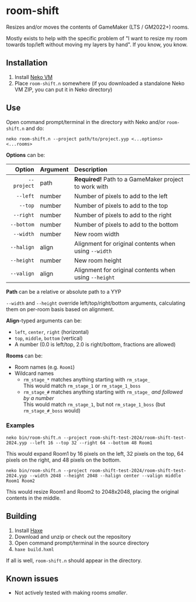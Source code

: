 # room-shift
Resizes and/or moves the contents of GameMaker (LTS / GM2022+) rooms.

Mostly exists to help with the specific problem of "I want to resize my room towards top/left without moving my layers by hand". If you know, you know.

## Installation
1. Install [Neko VM](https://nekovm.org/download/)
2. Place `room-shift.n` somewhere (if you downloaded a standalone Neko VM ZIP, you can put it in Neko directory)

## Use
Open command prompt/terminal in the directory with Neko and/or `room-shift.n` and do:
```
neko room-shift.n --project path/to/project.yyp <...options> <...rooms>
```
**Options** can be:

| Option | Argument | Description |
| --: | :-- | :-- |
| `--project` | path | **Required!** Path to a GameMaker project to work with
| `--left` | number | Number of pixels to add to the left
| `--top` | number | Number of pixels to add to the top
| `--right` | number | Number of pixels to add to the right
| `--bottom` | number | Number of pixels to add to the bottom
| `--width` | number | New room width
| `--halign` | align | Alignment for original contents when using `--width`
| `--height` | number | New room height
| `--valign` | align | Alignment for original contents when using `--height`

**Path** can be a relative or absolute path to a YYP

`--width` and `--height` override left/top/right/bottom arguments,
calculating them on per-room basis based on alignment.

**Align**-typed arguments can be:
- `left`, `center`, `right` (horizontal)
- `top`, `middle`, `bottom` (vertical)
- A number (0.0 is left/top, 2.0 is right/bottom, fractions are allowed)

**Rooms** can be:
- Room names (e.g. `Room1`)
- Wildcard names
	- `rm_stage_*` matches anything starting with `rm_stage_`\
	  This would match `rm_stage_1` or `rm_stage_1_boss`
	- `rm_stage_#` matches anything starting with `rm_stage_` _and followed by a number_\
	  This would match `rm_stage_1`, but not `rm_stage_1_boss` (but `rm_stage_#_boss` would)

### Examples
```
neko bin/room-shift.n --project room-shift-test-2024/room-shift-test-2024.yyp --left 16 --top 32 --right 64 --bottom 48 Room1
```
This would expand Room1 by 16 pixels on the left, 32 pixels on the top,
64 pixels on the right, and 48 pixels on the bottom.
```
neko bin/room-shift.n --project room-shift-test-2024/room-shift-test-2024.yyp --width 2048 --height 2048 --halign center --valign middle Room1 Room2
```
This would resize Room1 and Room2 to 2048x2048, placing the original contents in the middle.

## Building

1. Install [Haxe](https://haxe.org)
2. Download and unzip or check out the repository
3. Open command prompt/terminal in the source directory
4. `haxe build.hxml`

If all is well, `room-shift.n` should appear in the directory.

## Known issues

- Not actively tested with making rooms _smaller_.